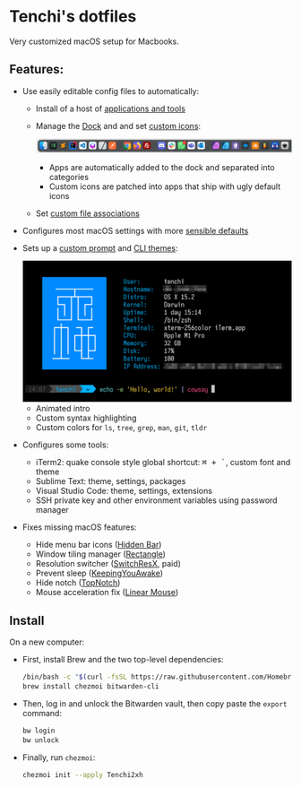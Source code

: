 # Tenchi's dotfiles

Very customized macOS setup for Macbooks.

## Features:

- Use easily editable config files to automatically:
    - Install of a host of [applications and tools](.chezmoidata/packages.yaml)
    - Manage the [Dock](.chezmoidata/dock.yaml) and and set [custom icons](.chezmoidata/icons.yaml):

        ![](resources/dock.png)
        - Apps are automatically added to the dock and separated into categories
        - Custom icons are patched into apps that ship with ugly default icons
    - Set [custom file associations](.chezmoidata/associations.yaml)

- Configures most macOS settings with more [sensible defaults](./run_once_set-preferences.sh)

- Sets up a [custom prompt](./dot_local/customizations/prompt.zsh) and [CLI themes](./dot_local/customizations/colors.zsh):

    <img src="resources/prompt.png" width=556 />

    - Animated intro
    - Custom syntax highlighting
    - Custom colors for `ls`, `tree`, `grep`, `man`, `git`, `tldr`

- Configures some tools:
    - iTerm2: quake console style global shortcut: <kbd>⌘ + `</kbd>, custom font and theme
    - Sublime Text: theme, settings, packages
    - Visual Studio Code: theme, settings, extensions
    - SSH private key and other environment variables using password manager

- Fixes missing macOS features:
    - Hide menu bar icons ([Hidden Bar](https://github.com/dwarvesf/hidden))
    - Window tiling manager ([Rectangle](https://rectangleapp.com/))
    - Resolution switcher ([SwitchResX](https://www.madrau.com/), paid)
    - Prevent sleep ([KeepingYouAwake](https://keepingyouawake.app/))
    - Hide notch ([TopNotch](https://topnotch.app/))
    - Mouse acceleration fix ([Linear Mouse](https://linearmouse.app/))

## Install

On a new computer:

- First, install Brew and the two top-level dependencies:

    ```bash
    /bin/bash -c "$(curl -fsSL https://raw.githubusercontent.com/Homebrew/install/HEAD/install.sh)"
    brew install chezmoi bitwarden-cli
    ```

- Then, log in and unlock the Bitwarden vault, then copy paste the `export` command:

    ```bash
    bw login
    bw unlock
    ```

- Finally, run `chezmoi`:

    ```bash
    chezmoi init --apply Tenchi2xh
    ```
